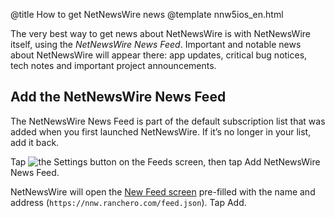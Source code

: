 @title How to get NetNewsWire news
@template nnw5ios_en.html

The very best way to get news about NetNewsWire is with NetNewsWire itself, using the *NetNewsWire News Feed*. Important and notable news about NetNewsWire will appear there: app updates, critical bug notices, tech notes and important project announcements.


Add the NetNewsWire News Feed
-----------------------------

The NetNewsWire News Feed is part of the default subscription list that was added when you first launched NetNewsWire. If it’s no longer in your list, add it back.

Tap <img src="../../../images/ios-icon-settings.png" alt="the Settings button" class="ios-inline-button-large" /> on the Feeds screen, then tap Add NetNewsWire News Feed.

NetNewsWire will open the [New Feed screen](adding-feeds) pre-filled with the name and address (`https://nnw.ranchero.com/feed.json`). Tap Add.